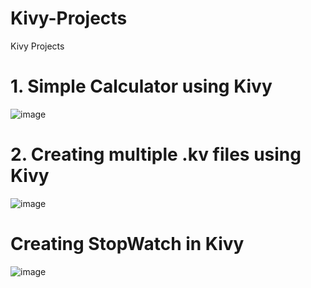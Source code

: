 # Kivy-Projects
Kivy Projects

# 1. Simple Calculator using Kivy


![image](https://user-images.githubusercontent.com/85541665/161205492-d637625c-418e-44f5-a53c-f1eaea130d04.png)


# 2. Creating multiple .kv files using Kivy


![image](https://user-images.githubusercontent.com/85541665/161206693-7ebb6726-f9d1-428a-a28e-7de5ba96d731.png)


# Creating StopWatch in Kivy

![image](https://user-images.githubusercontent.com/85541665/161214798-9280367b-4072-47bc-abc1-b2359cceb66a.png)

